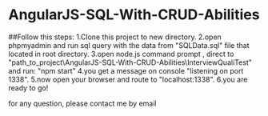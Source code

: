 # AngularJS-SQL-With-CRUD-Abilities

##Follow this steps:
1.Clone this project to new directory.
2.open phpmyadmin and run sql query with the data from "SQLData.sql" file that located in root directory.
3.open node.js command prompt , direct to "path_to_project\AngularJS-SQL-With-CRUD-Abilities\InterviewQualiTest" and run: "npm start"
4.you get a message on console "listening on port 1338".
5.now open your browser and route to "localhost:1338".
6.you are ready to go!

for any question, please contact me by email

